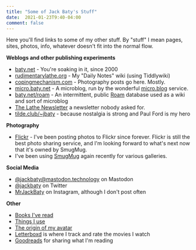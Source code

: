 ```yaml
---
title: "Some of Jack Baty's Stuff"
date:  2021-01-23T9:40-04:00
comment: false
---
```


Here you'll find links to some of my other stuff. By "stuff" I mean pages, sites, photos, info, whatever doesn't fit into the normal flow.


**Weblogs and other publishing experiments**

- [baty.net](https://baty.net/) - You're soaking in it, since 2000
- [rudimentarylathe.org](https://rudimentarylathe.wiki/) - My "Daily Notes" wiki (using Tiddlywiki)
- [copingmechanism.com](https://copingmechanism.com/) - Photography posts go here. Mostly.
- [micro.baty.net](https://micro.baty.net/) - A microblog, run by the wonderful [micro.blog](https://micro.blog) service.
- [baty.net/roam](https://baty.net/roam) - An intermittent, public
  [Roam](https://roamresearch.com) database used as a wiki and sort of microblog
- [The Lathe Newsletter](https://thelathe.substack.com) a newsletter nobody asked for.
- [tilde.club/~jbaty](https://tilde.club/~jbaty) - because nostalgia is strong
  and Paul Ford is my hero

**Photography**

- [Flickr](https://flickr.com/photos/jbaty) - I've been posting photos to Flickr
  since forever. Flickr is still the best photo sharing service, and I'm
  looking forward to what's next now that it's owned by SmugMug.
- I've been using [SmugMug](https://jackbaty.smugmug.com) again recently for
  various galleries.


**Social Media**

- [@jackbaty@mastodon.technology](https://mastodon.technology/@jackbaty) on Mastodon
- [@jackbaty](https://twitter.com/jackbaty) on Twitter
- [MrJackBaty](https://instagram.com/mrjackbaty) on Instagram, although I don't post often

**Other**

- [Books I've read](/books/)
- [Things I use](/lifestack)
- [The origin of my avatar](/avatar/)
- [Letterboxd](https://letterboxd.com/jackbaty) is where I track and rate the movies I watch
- [Goodreads](https://goodreads.com/jackbaty) for sharing what I'm reading


